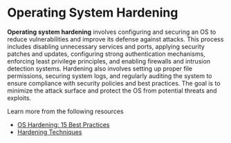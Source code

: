 # Operating System Hardening

**Operating system hardening** involves configuring and securing an OS to reduce vulnerabilities and improve its defense against attacks. This process includes disabling unnecessary services and ports, applying security patches and updates, configuring strong authentication mechanisms, enforcing least privilege principles, and enabling firewalls and intrusion detection systems. Hardening also involves setting up proper file permissions, securing system logs, and regularly auditing the system to ensure compliance with security policies and best practices. The goal is to minimize the attack surface and protect the OS from potential threats and exploits.

Learn more from the following resources

- [OS Hardening: 15 Best Practices](https://perception-point.io/guides/os-isolation/os-hardening-10-best-practices/)
- [Hardening Techniques](https://www.youtube.com/watch?v=wXoC46Qr_9Q)
